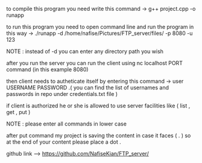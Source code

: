 to compile this program you need write this command -> g++ project.cpp -o runapp
 
to run this program you need to open command line and run the program in this way -> ./runapp -d /home/nafise/Pictures/FTP_server/files/ -p 8080 -u 123 

NOTE : instead of -d you can enter any directory path you wish 

after you run the server you can run the client using nc localhost PORT command (in this example 8080)

then client needs to autheticate itself by entering this command -> user USERNAME PASSWORD .( you can find the list of usernames and passwords in repo under credentials.txt file )

if client is authorized he or she is allowed to use server facilities like ( list , get , put ) 

NOTE : please enter all commands in lower case 

after put command my project is saving the content in case it faces ( . ) so at the end of your content please place a dot .

github link -->  https://github.com/NafiseKian/FTP_server/
